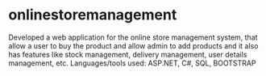 # onlinestoremanagement
Developed a web application for the online store management system, that allow a user to buy the product and allow admin to add products and it also has features like stock management, delivery management, user details management, etc.
Languages/tools used: ASP.NET, C#, SQL, BOOTSTRAP
